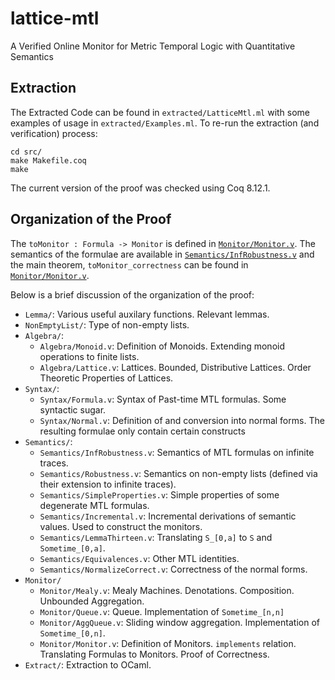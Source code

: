 # lattice-mtl
A Verified Online Monitor for Metric Temporal Logic with Quantitative Semantics

## Extraction

The Extracted Code can be found in `extracted/LatticeMtl.ml` with some examples of usage in `extracted/Examples.ml`. To re-run the extraction (and verification) process:

```
cd src/
make Makefile.coq
make
```

The current version of the proof was checked using Coq 8.12.1.

## Organization of the Proof

The `toMonitor : Formula -> Monitor` is defined in [`Monitor/Monitor.v`](https://github.com/Agnishom/lattice-mtl/blob/mealy/src/Monitor/Monitor.v#L419). The semantics of the formulae are available in [`Semantics/InfRobustness.v`](https://github.com/Agnishom/lattice-mtl/blob/mealy/src/Semantics/InfRobustness.v#L21) and the main theorem, `toMonitor_correctness` can be found in [`Monitor/Monitor.v`](https://github.com/Agnishom/lattice-mtl/blob/mealy/src/Monitor/Monitor.v#L422).

Below is a brief discussion of the organization of the proof:

* `Lemma/`: Various useful auxilary functions. Relevant lemmas.
* `NonEmptyList/`: Type of non-empty lists.
* `Algebra/`:
  - `Algebra/Monoid.v`:  Definition of Monoids. Extending monoid operations to finite lists.
  - `Algebra/Lattice.v`: Lattices. Bounded, Distributive Lattices. Order Theoretic Properties of Lattices.
* `Syntax/`:
  - `Syntax/Formula.v`: Syntax of Past-time MTL formulas. Some syntactic sugar.
  - `Syntax/Normal.v`: Definition of and conversion into normal forms. The resulting formulae only contain certain constructs
* `Semantics/`:
  - `Semantics/InfRobustness.v`: Semantics of MTL formulas on infinite traces.
  - `Semantics/Robustness.v`: Semantics on non-empty lists (defined via their extension to infinite traces).
  - `Semantics/SimpleProperties.v`: Simple properties of some degenerate MTL formulas.
  - `Semantics/Incremental.v`: Incremental derivations of semantic values. Used to construct the monitors.
  - `Semantics/LemmaThirteen.v`: Translating `S_[0,a]` to `S` and `Sometime_[0,a]`.
  - `Semantics/Equivalences.v`: Other MTL identities.
  - `Semantics/NormalizeCorrect.v`: Correctness of the normal forms.
* `Monitor/`
  - `Monitor/Mealy.v`: Mealy Machines. Denotations. Composition. Unbounded Aggregation.
  - `Monitor/Queue.v`: Queue. Implementation of `Sometime_[n,n]`
  - `Monitor/AggQueue.v`: Sliding window aggregation. Implementation of `Sometime_[0,n]`.
  - `Monitor/Monitor.v`: Definition of Monitors. `implements` relation. Translating Formulas to Monitors. Proof of Correctness.
* `Extract/`: Extraction to OCaml.
